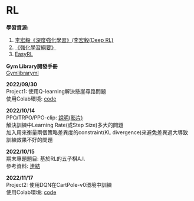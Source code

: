 # RL
**學習資源:**  
1. [李宏毅《深度強化學習》](http://speech.ee.ntu.edu.tw/~tlkagk/courses_MLDS18.html)/[李宏毅(Deep RL)](https://hackmd.io/@shaoeChen/Bywb8YLKS/https%3A%2F%2Fhackmd.io%2F%40shaoeChen%2FHkH2hSKuS)  
2. [《強化學習綱要》](https://github.com/zhoubolei/introRL)
3. [EasyRL](https://datawhalechina.github.io/easy-rl/#/)   

**Gym Library開發手冊**  
[Gymlibraryml](https://www.gymlibrary.dev/)  

**2022/09/30**  
Project1: 使用Q-learning解決懸崖尋路問題  
使用Colab環境: [code](EasyRL_Project1.ipynb)  

**2022/10/14**  
PPO/TRPO/PPO-clip:  [說明(影片)](https://www.youtube.com/watch?v=OAKAZhFmYoI&feature=youtu.be)  
解決訓練中Learning Rate(或Step Size)多大的問題  
加入用來衡量兩個策略差異度的constraint(KL divergence)來避免差異過大導致訓練效果不好的問題  

**2022/10/15**  
期末專題題目: 基於RL的五子棋A.I.  
參考資料: [連結](https://github.com/zhiyiYo/Alpha-Gobang-Zero)  

**2022/11/17**  
Project2: 使用DQN在CartPole-v0環境中訓練  
使用Colab環境: [code](EasyRL_Project2.ipynb)  
